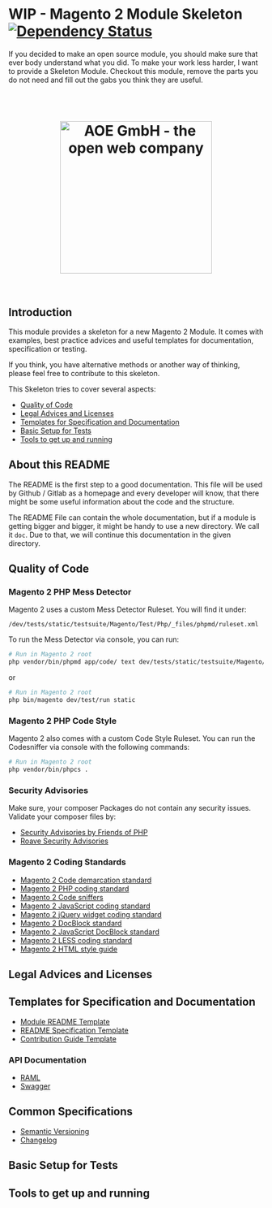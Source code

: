 # WIP - Magento 2 Module Skeleton [![Dependency Status](https://www.versioneye.com/user/projects/59214d51da94de0056ebdda2/badge.svg?style=flat-square)](https://www.versioneye.com/user/projects/59214d51da94de0056ebdda2)

If you decided to make an open source module, you should make sure that ever body understand what you did. To make your work less harder, 
I want to provide a Skeleton Module. Checkout this module, remove the parts you do not need and fill out the gabs you think they are useful.

<h1 align="center">
	<br>
	<a href="https://www.aoe.com/en/home.html" title="AOE GmbH Logo - the open web company"><img src="https://www.aoe.com/typo3conf/ext/aoe7lts_base/Resources/Public/Images/styling/AOE-Logo.svg" width="300" title="AOE GmbH - the open web company"/></a>
	<br>
	<br>
</h1>

## Introduction

This module provides a skeleton for a new Magento 2 Module. It comes with examples, best practice advices and useful 
templates for documentation, specification or testing. 

If you think, you have alternative methods or another way of thinking, please feel free to contribute to this skeleton.

This Skeleton tries to cover several aspects:

* [Quality of Code](#quality-of-code)
* [Legal Advices and Licenses](#legal-advices-and-licenses)
* [Templates for Specification and Documentation](#templates-for-specification-and-documentation)
* [Basic Setup for Tests](#basic-setup-for-tests)
* [Tools to get up and running](#tools-to-get-up-and-running)

## About this README

The README is the first step to a good documentation. This file will be used by Github / Gitlab as a homepage and every
developer will know, that there might be some useful information about the code and the structure.

The README File can contain the whole documentation, but if a module is getting bigger and bigger, it might be handy to 
use a new directory. We call it ```doc```. Due to that, we will continue this documentation in the given directory.

## Quality of Code

### Magento 2 PHP Mess Detector

Magento 2 uses a custom Mess Detector Ruleset. You will find it under:

```
/dev/tests/static/testsuite/Magento/Test/Php/_files/phpmd/ruleset.xml
```

To run the Mess Detector via console, you can run: 

``` bash
# Run in Magento 2 root
php vendor/bin/phpmd app/code/ text dev/tests/static/testsuite/Magento/Test/Php/_files/phpmd/ruleset.xml
```

or 

``` bash
# Run in Magento 2 root
php bin/magento dev/test/run static
```

### Magento 2 PHP Code Style

Magento 2 also comes with a custom Code Style Ruleset. You can run the Codesniffer via console with the following commands:

``` bash
# Run in Magento 2 root
php vendor/bin/phpcs .
```

### Security Advisories

Make sure, your composer Packages do not contain any security issues. Validate your composer files by:

- [Security Advisories by Friends of PHP](https://github.com/FriendsOfPHP/security-advisories)
- [Roave Security Advisories](https://github.com/Roave/SecurityAdvisories)

### Magento 2 Coding Standards

* [Magento 2 Code demarcation standard](http://devdocs.magento.com/guides/v2.0/coding-standards/code-standard-demarcation.html)
* [Magento 2 PHP coding standard](http://devdocs.magento.com/guides/v2.0/coding-standards/code-standard-php.html)
* [Magento 2 Code sniffers](http://devdocs.magento.com/guides/v2.0/coding-standards/code-standard-sniffers.html)
* [Magento 2 JavaScript coding standard](http://devdocs.magento.com/guides/v2.0/coding-standards/code-standard-javascript.html)
* [Magento 2 jQuery widget coding standard](http://devdocs.magento.com/guides/v2.0/coding-standards/code-standard-jquery-widgets.html)
* [Magento 2 DocBlock standard](http://devdocs.magento.com/guides/v2.0/coding-standards/docblock-standard-general.html)
* [Magento 2 JavaScript DocBlock standard](http://devdocs.magento.com/guides/v2.0/coding-standards/docblock-standard-javascript.html)
* [Magento 2 LESS coding standard](http://devdocs.magento.com/guides/v2.0/coding-standards/code-standard-less.html)
* [Magento 2 HTML style guide](http://devdocs.magento.com/guides/v2.0/coding-standards/code-standard-html.html)

## Legal Advices and Licenses

## Templates for Specification and Documentation

* [Module README Template](https://github.com/AOEpeople/Magento-2-Module-Skeleton/blob/master/src/doc/README.template.md)
* [README Specification Template](https://github.com/AOEpeople/Magento-2-Module-Skeleton/blob/master/src/doc/README_SPECIFICATION.md)
* [Contribution Guide Template](https://github.com/AOEpeople/Magento-2-Module-Skeleton/blob/master/src/doc/CONTRIBUTITION.template.md)

### API Documentation 

* [RAML](http://raml.org/)
* [Swagger](http://swagger.io/)

## Common Specifications

* [Semantic Versioning](http://semver.org/)
* [Changelog](http://keepachangelog.com/en/0.3.0/)

## Basic Setup for Tests



## Tools to get up and running
